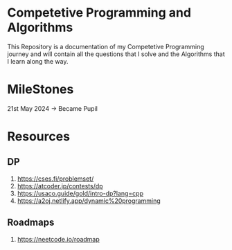 # Competetive Programming and Algorithms

This Repository is a documentation of my Competetive Programming journey and will contain all the questions that I solve and the Algorithms that I learn along the way. 

# MileStones

21st May 2024 -> Became Pupil

# Resources

## DP

1. https://cses.fi/problemset/
2. https://atcoder.jp/contests/dp
3. https://usaco.guide/gold/intro-dp?lang=cpp
4. https://a2oj.netlify.app/dynamic%20programming

## Roadmaps

1. https://neetcode.io/roadmap